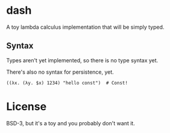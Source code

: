 # dash

A toy lambda calculus implementation that will be simply typed.

## Syntax

Types aren't yet implemented, so there is no type syntax yet.

There's also no syntax for persistence, yet.

```
((λx. (λy. $x) 1234) "hello const")  # Const!
```

# License

BSD-3, but it's a toy and you probably don't want it.
